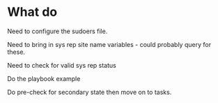 # What do

Need to configure the sudoers file.

Need to bring in sys rep site name variables - could probably query for these.

Need to check for valid sys rep status

Do the playbook example

Do pre-check for secondary state then move on to tasks.